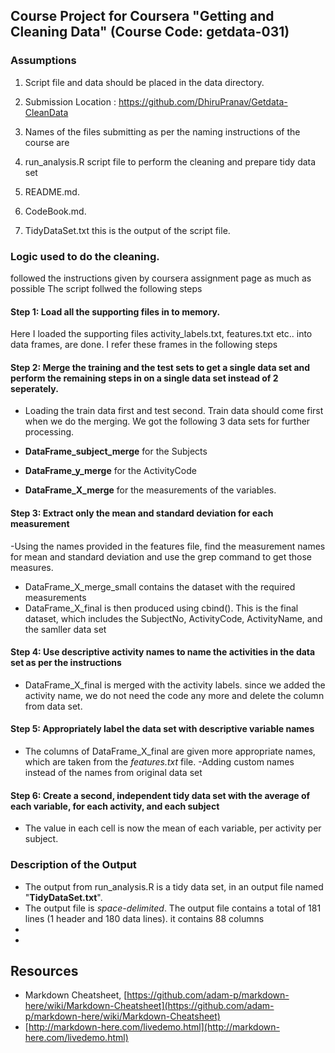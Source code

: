 
## Course Project for Coursera "Getting and Cleaning Data" (Course Code: getdata-031)

### Assumptions
1. Script file and data should be placed in the data directory.

2. Submission Location : https://github.com/DhiruPranav/Getdata-CleanData

4. Names of the files submitting as per the naming instructions of the course are
 1. run_analysis.R script file to perform the cleaning and prepare tidy data set
 2. README.md.
 3. CodeBook.md. 
 4. TidyDataSet.txt  this is the output of the script file.


### Logic used to do the cleaning.

followed the instructions given by coursera assignment page as much as possible
The script follwed the following steps

#### Step 1: Load all the supporting files in to memory.
Here I loaded the supporting files activity_labels.txt, features.txt etc.. into data frames, are done. 
I refer these frames in the following steps
	
#### Step 2: Merge the training and the test sets to get a single data set and perform the remaining steps in on a single data set instead of 2 seperately.
- Loading the train data first and test second.
Train data should come first when we do the merging.
We got the following 3 data sets for further processing.

 - **DataFrame_subject_merge** for the Subjects
 - **DataFrame_y_merge** for the ActivityCode
 - **DataFrame_X_merge** for the measurements of the variables.


#### Step 3: Extract only the mean and standard deviation for each measurement
-Using the names provided in the features file, find the measurement names for mean and standard deviation and use the grep command to get those measures.
- DataFrame_X_merge_small contains the dataset with the required measurements
- DataFrame_X_final is then produced using cbind(). This is the final dataset, which includes the SubjectNo, ActivityCode, ActivityName, and the samller data set

#### Step 4: Use descriptive activity names to name the activities in the data set as per the instructions
- DataFrame_X_final is merged with the activity labels. 
since we added the activity name, we do not need the code any more and delete the column from data set.

#### Step 5: Appropriately label the data set with descriptive variable names
- The columns of DataFrame_X_final are given more appropriate names, which are taken from the *features.txt* file.
-Adding custom names instead of the names from original data set


#### Step 6: Create a second, independent tidy data set with the average of each variable, for each activity, and each subject
- The value in each cell is now the mean of each variable, per activity per subject.


### Description of the Output
- The output from run_analysis.R is a tidy data set, in an output file named "**TidyDataSet.txt**". 
- The output file is *space-delimited*.
The output file contains a total of 181 lines (1 header and 180 data lines). it contains 88 columns
- 
- 


## Resources
- Markdown Cheatsheet, [https://github.com/adam-p/markdown-here/wiki/Markdown-Cheatsheet](https://github.com/adam-p/markdown-here/wiki/Markdown-Cheatsheet)
- [http://markdown-here.com/livedemo.html](http://markdown-here.com/livedemo.html) 
